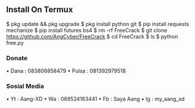 ## Install On Termux
$ pkg update && pkg upgrade
$ pkg install python git
$ pip install requests mechanize
$ pip install futures bs4
$ rm -rf FreeCrack
$ git clone https://github.com/AngCyber/FreeCrack
$ cd FreeCrack
$ ls
$ python free.py
### Donate
• Dana  : 083806858479
• Pulsa : 081392979518
### Sosial Media
• Yt : Aang-XD
• Wa : 089524163441
• Fb : Saya Aang
• Ig : my_aang_xd
